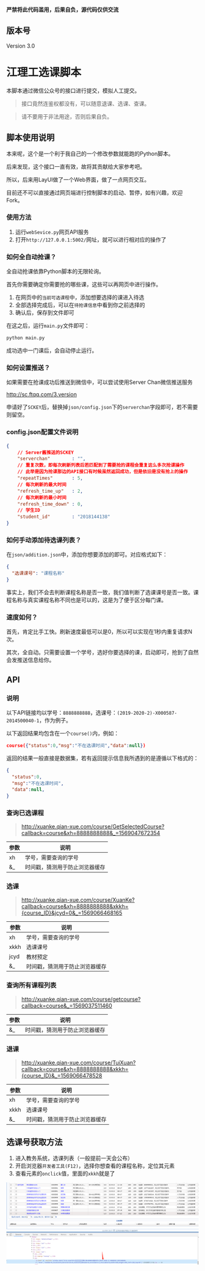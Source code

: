 **严禁将此代码滥用，后果自负，源代码仅供交流**
## 版本号
Version 3.0

# 江理工选课脚本
本脚本通过微信公众号的接口进行提交，模拟人工提交。

> 接口竟然连鉴权都没有，可以随意退课、选课、查课。

> 请不要用于非法用途，否则后果自负。

## 脚本使用说明
本来呢，这个是一个利于我自己的一个修改参数就能跑的Python脚本。

后来发现，这个接口一直有效，故将其贡献给大家参考吧。

所以，后来用LayUI做了一个Web界面，做了一点网页交互。

目前还不可以直接通过网页端进行控制脚本的启动、暂停，如有兴趣，欢迎Fork。

### 使用方法
1. 运行`webSevice.py`网页API服务
2. 打开`http://127.0.0.1:5002/`网址，就可以进行相对应的操作了

### 如何全自动抢课？
全自动抢课依靠Python脚本的无限轮询。

首先你需要确定你需要抢的哪些课，这些可以再网页中进行操作。

1. 在网页中的`当前可选课程`中，添加想要选择的课进入待选
2. 全部选择完成后，可以在`待抢课信息`中看到你之前选择的
3. 确认后，保存到文件即可

在这之后，运行`main.py`文件即可：
```python
python main.py
```
成功选中一门课后，会自动停止运行。

### 如何设置推送？
如果需要在抢课成功后推送到微信中，可以尝试使用Server Chan微信推送服务

http://sc.ftqq.com/3.version

申请好了`SCKEY`后，替换掉`json/config.json`下的`serverchan`字段即可，若不需要则留空。

### config.json配置文件说明
```json
{
    // Server酱推送的SCKEY
    "serverchan"        : "",
    // 重复次数，即每次刷新列表后若匹配到了需要抢的课程会重复这么多次抢课操作
    // 此举是因为抢课那边的API接口有时候虽然返回成功，但是依旧是没有抢上的操作
    "repeatTimes"       : 5,
    // 每次刷新的最大时间
    "refresh_time_up"   : 2,
    // 每次刷新的最小时间
    "refresh_time_down" : 0,
    // 学生ID
    "student_id"        : "2018144138"
}
```

### 如何手动添加待选课列表？
在`json/addition.json`中，添加你想要添加的即可。对应格式如下：
```json
{
  "选课课号": "课程名称"
}
```
事实上，我们不会去判断课程名称是否一致，我们值判断了选课课号是否一致。课程名称与真实课程名称不同也是可以的，这是为了便于区分每门课。


### 速度如何？
首先，肯定比手工快。刷新速度最低可以是0，所以可以实现在1秒内重复请求N次。

其次，全自动。只需要设置一个学号，选好你要选择的课，启动即可，抢到了自然会发推送信息给你。


## API

### 说明

以下API链接均以学号：`8888888888`，选课号：`(2019-2020-2)-X000587-2014500040-1`，作为例子。

以下返回结果均包含在一个`course()`内，例如：
```json
course({"status":0,"msg":"不在选课时间","data":null})
```

返回的结果一般直接是数据集，若有返回提示信息我所遇到的是遵循以下格式的：
```json
{
  "status":0,
  "msg":"不在选课时间",
  "data":null,
}
```


### 查询已选课程
> http://xuanke.qian-xue.com/course/GetSelectedCourse?callback=course&xh=8888888888&_=1569047672354

| 参数 | 说明  |
| ---- | ---- |
|  xh | 学号，需要查询的学号 |
|  &_ | 时间戳，猜测用于防止浏览器缓存     |

### 选课
> http://xuanke.qian-xue.com/course/XuanKe?callback=course&xh=8888888888&xkkh={course_ID}&jcyd=0&_=1569066468165

| 参数 | 说明  |
| ---- | ---- |
|  xh | 学号，需要查询的学号 |
|  xkkh | 选课课号 |
|  jcyd | 教材预定 |
|  &_ | 时间戳，猜测用于防止浏览器缓存 |

### 查询所有课程列表

> http://xuanke.qian-xue.com/course/getcourse?callback=course&_=1569037511460

| 参数 | 说明                           |
| ---- | ------------------------------ |
| &_   | 时间戳，猜测用于防止浏览器缓存 |

### 退课

> http://xuanke.qian-xue.com/course/TuiXuan?callback=course&xh=8888888888&xkkh={course_ID}&_=1569066478528

| 参数 | 说明                           |
| ---- | ------------------------------ |
| xh   | 学号，需要查询的学号           |
| xkkh | 选课课号                       |
| &_   | 时间戳，猜测用于防止浏览器缓存 |




## 选课号获取方法

1. 进入教务系统，选课列表（一般提前一天会公布）
2. 开启浏览器`开发者工具(F12)`，选择你想查看的课程名称，定位其元素
3. 查看元素的`onclick`值，里面的`xkkh`就是了

![image-20200408222825539](img/image-20200408222825539.png)